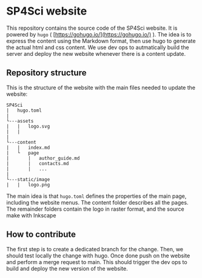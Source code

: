 # SP4Sci website

This repository contains the source code of the SP4Sci website.
It is powered by `hugo` ( [https://gohugo.io/](https://gohugo.io/) ).
The idea is to express the content using the Markdown format, then use hugo to generate the actual html and css content.
We use dev ops to autmatically build the server and deploy the new website whenever there is a content update.

## Repository structure

This is the structure of the website with the main files needed to update the website:

```
SP4Sci
|   hugo.toml
|
└---assets
|   |   logo.svg
|   |
|
└---content
|   |   index.md
|   └   page
|       |   author_guide.md
|       |   contacts.md
|       |   ...
|
└---static/image
|   |   logo.png
```

The main idea is that `hugo.toml` defines the properties of the main page, including the website menus.
The content folder describes all the pages.
The remainder folders contain the logo in raster format, and the source make with Inkscape

## How to contribute

The first step is to create a dedicated branch for the change.
Then, we should test locally the change with hugo.
Once done push on the website and perform a merge request to main.
This should trigger the dev ops to build and deploy the new version of the website.
